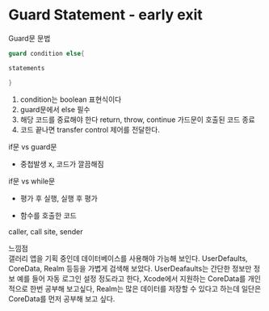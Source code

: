# Guard Statement - early exit

Guard문 문법

```swift
guard condition else{

statements

}
```
1. condition는  boolean 표현식이다
2. guard문에서 else 필수
3. 해당 코드를 중료해야 한다 return, throw, continue 가드문이 호출된 코드 종료
4. 코드 끝나면 transfer control 제어를 전달한다.

 if문 vs guard문

- 중첩발생 x, 코드가 깔끔해짐

 if문 vs while문

- 평가 후 실행, 실행 후 평가

- 함수를 호출한 코드

caller, call site, sender


느낌점<br>
갤러리 앱을 기획 중인데 데이터베이스를 사용해야 가능해 보인다. UserDefaults, CoreData, Realm 등등을 가볍게 검색해 보았다. 
UserDeafaults는 간단한 정보만 정보 예를 들어 자동 로그인 설정 정도라고 한다, Xcode에서 지원하는 CoreData를 개인적으로 한번 공부해 보고싶다, Realm는 많은 데이터를 저장할 수 있다고 하는데
일단은 CoreData를 먼저 공부해 보고 싶다.
